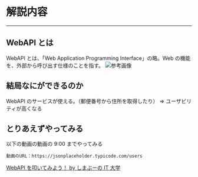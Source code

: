 # 解説内容

---

## WebAPI とは

WebAPI とは、「Web Application Programming Interface」の略。Web の機能を、外部から呼び出す仕様のことを指す。
![参考画像](https://www.knowledgewing.com/kw/blog/2018/08/upload/rest_api_1_02.jpg)

## 結局なにができるのか

WebAPI のサービスが使える。（郵便番号から住所を取得したり）
⇒ ユーザビリティが高くなる

## とりあえずやってみる

以下の動画の動画の 9:00 までやってみる

```
動画のURL：https://jsonplaceholder.typicode.com/users
```

[WebAPI を叩いてみよう！ by しまぶーの IT 大学](https://www.youtube.com/watch?v=QugDLcOo_EE)
